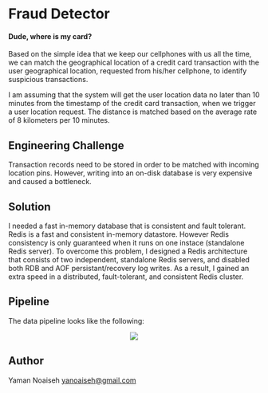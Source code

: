 # Fraud Detector
#### Dude, where is my card?

Based on the simple idea that we keep our cellphones with us all the time, we can match the geographical location of a credit card transaction with the user geographical location, requested from his/her cellphone, to identify suspicious transactions.

I am assuming that the system will get the user location data no later than 10 minutes from the timestamp of the credit card transaction, when we trigger a user location request. The distance is matched based on the average rate of 8 kilometers per 10 minutes.

## Engineering Challenge
Transaction records need to be stored in order to be matched with incoming location pins. However, writing into an on-disk database is very expensive and caused a bottleneck.

## Solution
I needed a fast in-memory database that is consistent and fault tolerant.
Redis is a fast and consistent in-memory datastore. However Redis consistency is only guaranteed when it runs on one instace (standalone Redis server).
To overcome this problem, I designed a Redis architecture that consists of two independent, standalone Redis servers, and disabled both RDB and AOF persistant/recovery log writes. As a result, I gained an extra speed in a distributed, fault-tolerant, and consistent Redis cluster.

## Pipeline
The data pipeline looks like the following:
<p align="center">
  <img src="https://user-images.githubusercontent.com/10068563/40402638-d431b686-5e1a-11e8-9c22-efdec79be42f.png"/>
</p>

## Author
Yaman Noaiseh
yanoaiseh@gmail.com
